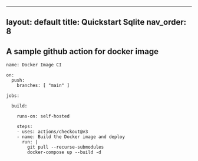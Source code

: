 
---
layout: default
title: Quickstart Sqlite
nav_order: 8
---

## A sample github action for docker image 

```
name: Docker Image CI

on:
  push:
    branches: [ "main" ]

jobs:

  build:

    runs-on: self-hosted

    steps:
    - uses: actions/checkout@v3
    - name: Build the Docker image and deploy
      run: |
        git pull --recurse-submodules
        docker-compose up --build -d 
```
